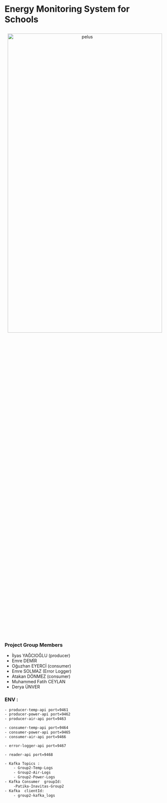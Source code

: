 
# Energy Monitoring System for Schools

<p  align="center">
<img src="img/proje_2022-01-05_14-40-33.png" alt="pelus" width="100%" height="50%" align="center" style="margin:10px">
</p>

### Project Group Members
- İlyas YAĞCIOĞLU   (producer)
- Emre DEMİR
- Oğuzhan EYERCİ (consumer)
- Emre SOLMAZ   (Error Logger)
- Atakan DÖNMEZ (consumer)
- Muhammed Fatih CEYLAN
- Derya ÜNVER

### ENV :
```bash
- producer-temp-api port=9461
- producer-power-api port=9462
- producer-air-api port=9463

- consumer-temp-api port=9464
- consumer-power-api port=9465
- consumer-air-api port=9466

- error-logger-api port=9467

- reader-api port=9468

- Kafka Topics :
    - Group2-Temp-Logs
    - Group2-Air-Logs
    - Group2-Power-Logs
- Kafka Consumer  groupId:
    -Patika-Inavitas-Group2
- Kafka  clientId: 
    - group2-kafka_logs

```


